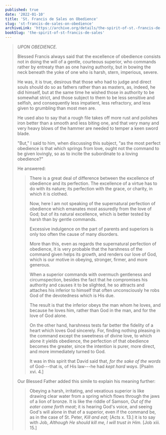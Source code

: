 ```yaml
---
published: true
date: '2022-01-10'
title: 'St. Francis de Sales on Obedience'
slug: 'st-francis-de-sales-on-obedience'
archiveLink: 'https://archive.org/details/the-spirit-of-st.-francis-de-sales/page/124?view=theater'
bookSlug: 'the-spirit-of-st-francis-de-sales'
---
```


> *UPON OBEDIENCE.*
> 
> Blessed Francis always said that the excellence of obedience consists not in doing the will of a gentle, courteous superior, who commands rather by entreaty than as one having authority, but in bowing the neck beneath the yoke of one who is harsh, stern, imperious, severe.
> 
> He was, it is true, desirous that those who had to judge and direct souls should do so as fathers rather than as masters, as, indeed, he did himself, but at the same time he wished those in authority to be somewhat strict, and those subject to them to be less sensitive and selfish, and consequently less impatient, less refractory, and less given to grumbling than most men are.
> 
> He used also to say that a rough file takes off more rust and polishes iron better than a smooth and less biting one, and that very many and very heavy blows of the hammer are needed to temper a keen sword blade.
> 
> "But," I said to him, when discussing this subject, "as the most perfect obedience is that which springs from love, ought not the command to be given lovingly, so as to incite the subordinate to a loving obedience?"
> 
> He answered:
> 
>> There is a great deal of difference between the excellence of obedience and its perfection. The excellence of a virtue has to do with its nature; its perfection with the grace, or charity, in which it is clothed.
>>
>> Now, here I am not speaking of the supernatural perfection of obedience which emanates most assuredly from the love of God; but of its natural excellence, which is better tested by harsh than by gentle commands.
>>
>> Excessive indulgence on the part of parents and superiors is only too often the cause of many disorders.
>>
>> More than this, even as regards the supernatural perfection of obedience, it is very probable that the harshness of the command given helps its growth, and renders our love of God, which is our motive in obeying, stronger, firmer, and more generous.
>>
>> When a superior commands with overmuch gentleness and circumspection, besides the fact that he compromises his authority and causes it to be slighted, he so attracts and attaches his inferior to himself that often unconsciously he robs God of the devotedness which is His due.
>>
>> The result is that the inferior obeys the man whom he loves, and because he loves him, rather than God in the man, and for the love of God alone.
>>
>> On the other hand, harshness tests far better the fidelity of a heart which loves God sincerely. For, finding nothing pleasing in the command except the sweetness of divine love, to which alone it yields obedience, the perfection of that obedience becomes the greater, since the intention is purer, more direct, and more immediately turned to God.
>>
>> It was in this spirit that David said that, *for the sake of the words* of God---that is, of His law---he had *kept hard ways*. [Psalm xvi. 4.]
>
> Our Blessed Father added this simile to explain his meaning further:
> 
>> Obeying a harsh, irritating, and vexatious superior is like drawing clear water from a spring which flows through the jaws of a lion of bronze. It is like the riddle of Samson, *Out of the eater came forth meat*; it is hearing God's voice, and seeing God's will alone in that of a superior, even if the command be, as in the case of St. Peter, *Kill and eat;* [Acts x. 13.] it is to say with Job, *Although He should kill me, I will trust in Him.* [Job xiii. 15.]
